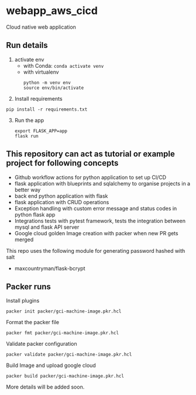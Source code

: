 # webapp_aws_cicd
Cloud native web application

## Run details
1. activate env
    - with Conda: ```conda activate venv```
    - with virtualenv
      ```
      python -m venv env
      source env/bin/activate
      ```
2. Install requirements    
```commandline
pip install -r requirements.txt
```
3. Run the app
   ```commandline
   export FLASK_APP=app
   flask run
   ```

## This repository can act as tutorial or example project for following concepts
  - Github workflow actions for python application to set up CI/CD
  - flask application with blueprints and sqlalchemy to organise projects in a better way
  - back end python application with flask
  - flask application with CRUD operations
  - Exception handling with custom error message and status codes in python flask app
  - Integrations tests with pytest framework, tests the integration between mysql and flask API server
  - Google cloud golden Image creation with packer when new PR gets merged

This repo uses the following module for generating password hashed with salt
- maxcountryman/flask-bcrypt

## Packer runs

Install plugins
```commandline
packer init packer/gci-machine-image.pkr.hcl
```

Format the packer file
```commandline
packer fmt packer/gci-machine-image.pkr.hcl
```

Validate packer configuration
```commandline
packer validate packer/gci-machine-image.pkr.hcl
```

Build Image and upload google cloud
```commandline
packer build packer/gci-machine-image.pkr.hcl
```

More details will be added soon.
